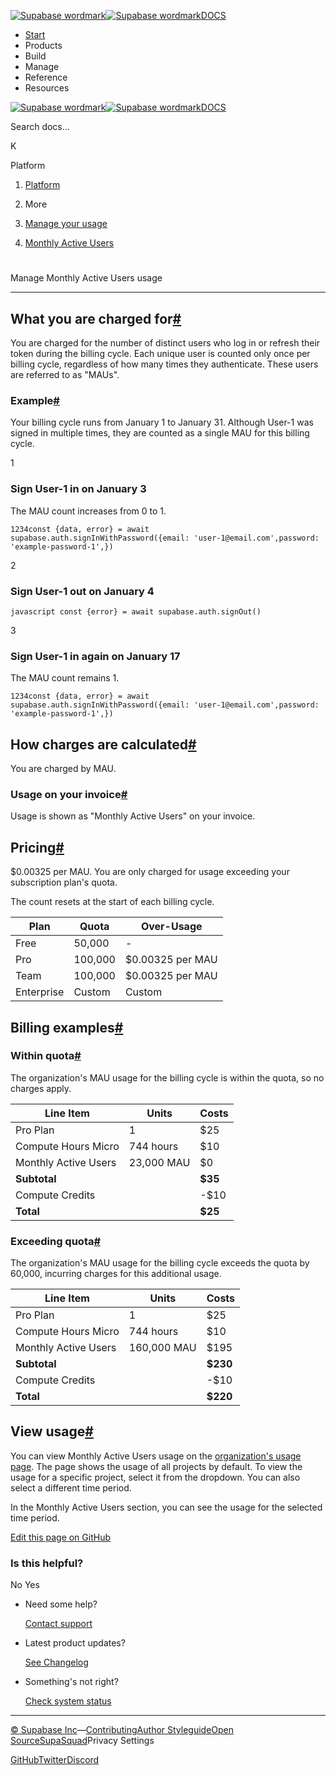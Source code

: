 [![Supabase wordmark](https://supabase.com/docs/_next/image?url=%2Fdocs%2Fsupabase-dark.svg&w=256&q=75&dpl=dpl_5BYG5BkQhU19GEfZfhcgAbeGcRQo)![Supabase wordmark](https://supabase.com/docs/_next/image?url=%2Fdocs%2Fsupabase-light.svg&w=256&q=75&dpl=dpl_5BYG5BkQhU19GEfZfhcgAbeGcRQo)DOCS](https://supabase.com/docs)

-   [Start](https://supabase.com/docs/guides/getting-started)
-   Products
-   Build
-   Manage
-   Reference
-   Resources

[![Supabase wordmark](https://supabase.com/docs/_next/image?url=%2Fdocs%2Fsupabase-dark.svg&w=256&q=75&dpl=dpl_5BYG5BkQhU19GEfZfhcgAbeGcRQo)![Supabase wordmark](https://supabase.com/docs/_next/image?url=%2Fdocs%2Fsupabase-light.svg&w=256&q=75&dpl=dpl_5BYG5BkQhU19GEfZfhcgAbeGcRQo)DOCS](https://supabase.com/docs)

Search docs...

K

Platform

1.  [Platform](https://supabase.com/docs/guides/platform)

3.  More

5.  [Manage your usage](https://supabase.com/docs/guides/platform/manage-your-usage)

7.  [Monthly Active Users](https://supabase.com/docs/guides/platform/manage-your-usage/monthly-active-users)

# 

Manage Monthly Active Users usage

* * *

## What you are charged for[#](#what-you-are-charged-for)

You are charged for the number of distinct users who log in or refresh their token during the billing cycle. Each unique user is counted only once per billing cycle, regardless of how many times they authenticate. These users are referred to as "MAUs".

### Example[#](#example)

Your billing cycle runs from January 1 to January 31. Although User-1 was signed in multiple times, they are counted as a single MAU for this billing cycle.

1

### Sign User-1 in on January 3

The MAU count increases from 0 to 1.

```
1234const {data, error} = await supabase.auth.signInWithPassword({email: 'user-1@email.com',password: 'example-password-1',})
```

2

### Sign User-1 out on January 4

`javascript const {error} = await supabase.auth.signOut()`

3

### Sign User-1 in again on January 17

The MAU count remains 1.

```
1234const {data, error} = await supabase.auth.signInWithPassword({email: 'user-1@email.com',password: 'example-password-1',})
```

## How charges are calculated[#](#how-charges-are-calculated)

You are charged by MAU.

### Usage on your invoice[#](#usage-on-your-invoice)

Usage is shown as "Monthly Active Users" on your invoice.

## Pricing[#](#pricing)

$0.00325 per MAU. You are only charged for usage exceeding your subscription plan's quota.

The count resets at the start of each billing cycle.

| Plan | Quota | Over-Usage |
| --- | --- | --- |
| Free | 50,000 | \- |
| Pro | 100,000 | $0.00325 per MAU |
| Team | 100,000 | $0.00325 per MAU |
| Enterprise | Custom | Custom |

## Billing examples[#](#billing-examples)

### Within quota[#](#within-quota)

The organization's MAU usage for the billing cycle is within the quota, so no charges apply.

| Line Item | Units | Costs |
| --- | --- | --- |
| Pro Plan | 1 | $25 |
| Compute Hours Micro | 744 hours | $10 |
| Monthly Active Users | 23,000 MAU | $0 |
| **Subtotal** |  | **$35** |
| Compute Credits |  | \-$10 |
| **Total** |  | **$25** |

### Exceeding quota[#](#exceeding-quota)

The organization's MAU usage for the billing cycle exceeds the quota by 60,000, incurring charges for this additional usage.

| Line Item | Units | Costs |
| --- | --- | --- |
| Pro Plan | 1 | $25 |
| Compute Hours Micro | 744 hours | $10 |
| Monthly Active Users | 160,000 MAU | $195 |
| **Subtotal** |  | **$230** |
| Compute Credits |  | \-$10 |
| **Total** |  | **$220** |

## View usage[#](#view-usage)

You can view Monthly Active Users usage on the [organization's usage page](https://supabase.com/dashboard/org/_/usage). The page shows the usage of all projects by default. To view the usage for a specific project, select it from the dropdown. You can also select a different time period.

In the Monthly Active Users section, you can see the usage for the selected time period.

[Edit this page on GitHub](https://github.com/supabase/supabase/blob/master/apps/docs/content/guides/platform/manage-your-usage/monthly-active-users.mdx)

### Is this helpful?

No Yes

-   Need some help?
    
    [Contact support](https://supabase.com/support)
-   Latest product updates?
    
    [See Changelog](https://supabase.com/changelog)
-   Something's not right?
    
    [Check system status](https://status.supabase.com/)

* * *

[© Supabase Inc](https://supabase.com/)—[Contributing](https://github.com/supabase/supabase/blob/master/apps/docs/DEVELOPERS.md)[Author Styleguide](https://github.com/supabase/supabase/blob/master/apps/docs/CONTRIBUTING.md)[Open Source](https://supabase.com/open-source)[SupaSquad](https://supabase.com/supasquad)Privacy Settings

[GitHub](https://github.com/supabase/supabase)[Twitter](https://twitter.com/supabase)[Discord](https://discord.supabase.com/)